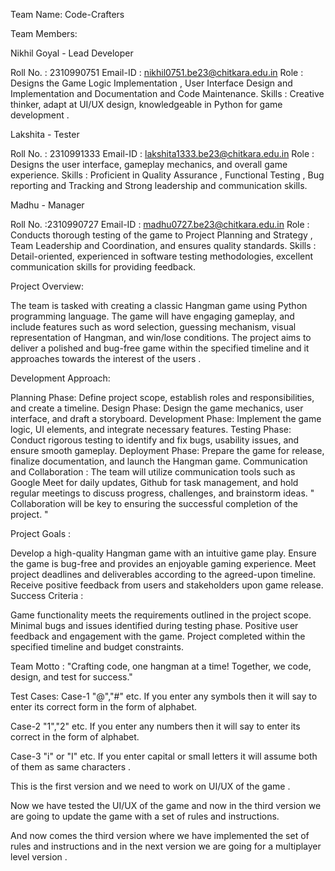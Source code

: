 
Team Name: Code-Crafters

Team Members:

Nikhil Goyal - Lead Developer

Roll No. : 2310990751
Email-ID : nikhil0751.be23@chitkara.edu.in
Role : Designs the Game Logic Implementation , User Interface Design and Implementation and Documentation and Code Maintenance.
Skills : Creative thinker, adapt at UI/UX design, knowledgeable in Python for game development .

Lakshita - Tester

Roll No. : 2310991333
Email-ID : lakshita1333.be23@chitkara.edu.in
Role : Designs the user interface, gameplay mechanics, and overall game experience.
Skills : Proficient in Quality Assurance , Functional Testing , Bug reporting and Tracking and Strong leadership and communication skills.

Madhu - Manager

Roll No. :2310990727
Email-ID : madhu0727.be23@chitkara.edu.in
Role : Conducts thorough testing of the game to Project Planning and Strategy , Team Leadership and Coordination, and ensures quality standards.
Skills : Detail-oriented, experienced in software testing methodologies, excellent communication skills for providing feedback.

Project Overview: 

The team is tasked with creating a classic Hangman game using Python programming language. The game will have engaging gameplay, and include features such as word selection, guessing mechanism, visual representation of Hangman, and win/lose conditions. The project aims to deliver a polished and bug-free game within the specified timeline and it approaches towards the interest of the users .

Development Approach:

Planning Phase: Define project scope, establish roles and responsibilities, and create a timeline.
Design Phase: Design the game mechanics, user interface, and draft a storyboard.
Development Phase: Implement the game logic, UI elements, and integrate necessary features.
Testing Phase: Conduct rigorous testing to identify and fix bugs, usability issues, and ensure smooth gameplay.
Deployment Phase: Prepare the game for release, finalize documentation, and launch the Hangman game.
Communication and Collaboration : The team will utilize communication tools such as Google Meet for daily updates, Github for task management, and hold regular meetings to discuss progress, challenges, and brainstorm ideas. " Collaboration will be key to ensuring the successful completion of the project. "

Project Goals :

Develop a high-quality Hangman game with an intuitive game play.
Ensure the game is bug-free and provides an enjoyable gaming experience.
Meet project deadlines and deliverables according to the agreed-upon timeline.
Receive positive feedback from users and stakeholders upon game release.
Success Criteria :

Game functionality meets the requirements outlined in the project scope.
Minimal bugs and issues identified during testing phase.
Positive user feedback and engagement with the game.
Project completed within the specified timeline and budget constraints.

Team Motto : "Crafting code, one hangman at a time! Together, we code, design, and test for success."

Test Cases:
Case-1 "@","#" etc.
If you enter any symbols then  it will say to enter its correct form in the form of alphabet.

Case-2 "1","2" etc.
If you enter any numbers then it will say to enter its correct in the form of alphabet.

Case-3 "i" or "I" etc.
If you enter capital or small letters it will assume both of them as same characters .

This is the first version and we need to work on UI/UX of the game .

Now we have tested the UI/UX of the game and now in the third version we are going to update the game with a set of rules and instructions.

And now comes the third version where we have implemented the set of rules and instructions and in the next version we are going for a multiplayer level version .